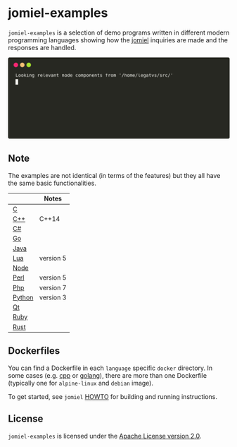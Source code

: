 # jomiel-examples

`jomiel-examples` is a selection of demo programs written in different
modern programming languages showing how the [jomiel] inquiries are made
and the responses are handled.

![Example](./docs/demo.svg)

## Note

The examples are not identical (in terms of the features) but they all
have the same basic functionalities.

|                                                                           | Notes     |
| ------------------------------------------------------------------------- | --------- |
|  [C](https://github.com/guendto/jomiel-examples/blob/master/c)            |           |
|  [C++](https://github.com/guendto/jomiel-examples/blob/master/cpp)        | C++14     |
|  [C#](https://github.com/guendto/jomiel-examples/blob/master/csharp)      |           |
|  [Go](https://github.com/guendto/jomiel-examples/blob/master/golang)      |           |
|  [Java](https://github.com/guendto/jomiel-examples/blob/master/java)      |           |
|  [Lua](https://github.com/guendto/jomiel-examples/blob/master/lua5)       | version 5 |
|  [Node](https://github.com/guendto/jomiel-examples/blob/master/nodejs)    |           |
|  [Perl](https://github.com/guendto/jomiel-examples/blob/master/perl5)     | version 5 |
|  [Php](https://github.com/guendto/jomiel-examples/blob/master/php7)       | version 7 |
|  [Python](https://github.com/guendto/jomiel-examples/blob/master/python3) | version 3 |
|  [Qt](https://github.com/guendto/jomiel-examples/blob/master/qt)          |           |
|  [Ruby](https://github.com/guendto/jomiel-examples/blob/master/ruby)      |           |
|  [Rust](https://github.com/guendto/jomiel-examples/blob/master/rust)      |           |

## Dockerfiles

You can find a Dockerfile in each `language` specific `docker`
directory. In some cases (e.g. [cpp] or [golang]), there are more than
one Dockerfile (typically one for `alpine-linux` and `debian` image).

To get started, see `jomiel` [HOWTO] for building and running
instructions.

## License

`jomiel-examples` is licensed under the [Apache License version
2.0][aplv2].

[howto]: https://github.com/guendto/jomiel/blob/master/docs/HOWTO.md#build-and-run-jomiel-in-a-container
[aplv2]: https://www.tldrlegal.com/l/apache2
[jomiel]: https://github.com/guendto/jomiel
[cpp]: https://github.com/guendto/jomiel-examples/blob/master/cpp/docker
[golang]: https://github.com/guendto/jomiel-examples/blob/master/golang/docker
